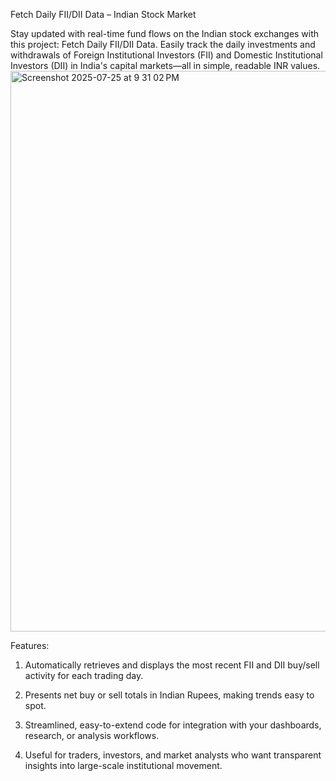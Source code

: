 
Fetch Daily FII/DII Data – Indian Stock Market

Stay updated with real-time fund flows on the Indian stock exchanges with this project: Fetch Daily FII/DII Data. Easily track the daily investments and withdrawals of Foreign Institutional Investors (FII) and Domestic Institutional Investors (DII) in India's capital markets—all in simple, readable INR values.
<img width="1247" height="897" alt="Screenshot 2025-07-25 at 9 31 02 PM" src="https://github.com/user-attachments/assets/d8024e9e-b3d1-4360-a1d6-e56ae80d250b" />

Features:

1. Automatically retrieves and displays the most recent FII and DII buy/sell activity for each trading day.

2. Presents net buy or sell totals in Indian Rupees, making trends easy to spot.

3. Streamlined, easy-to-extend code for integration with your dashboards, research, or analysis workflows.


4. Useful for traders, investors, and market analysts who want transparent insights into large-scale institutional movement.
